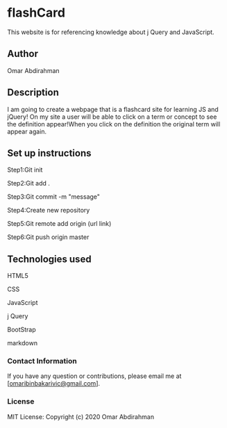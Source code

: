 # flashCard
This website is for referencing knowledge about j Query and JavaScript.

## Author
Omar Abdirahman

## Description
I am going to create a webpage that is a flashcard site for learning JS and jQuery! On my site a user will be able to click on a term or concept to see the definition appear!When you click on the definition the original term will appear again.

## Set up instructions
Step1:Git init

Step2:Git add .

Step3:Git commit -m "message"

Step4:Create new repository

Step5:Git remote add origin (url link)

Step6:Git push origin master

## Technologies used
HTML5

CSS

JavaScript

j Query

BootStrap

markdown

### Contact Information
If you have any question or contributions, please email me at [omaribinbakarivic@gmail.com].

### License
MIT License:
Copyright (c) 2020 Omar Abdirahman
